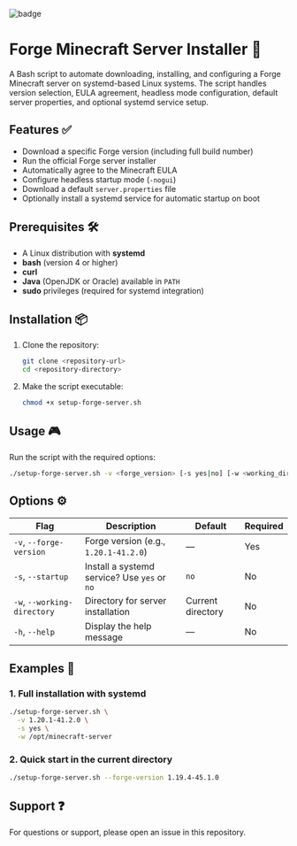 ![badge](https://github.com/vxgxp/forge-minecraft-linux-installer/actions/workflows/build-docker-image.yml/badge.svg)

# Forge Minecraft Server Installer 🚀

A Bash script to automate downloading, installing, and configuring a Forge Minecraft server on systemd-based Linux systems. The script handles version selection, EULA agreement, headless mode configuration, default server properties, and optional systemd service setup.

## Features ✅
- Download a specific Forge version (including full build number)
- Run the official Forge server installer
- Automatically agree to the Minecraft EULA
- Configure headless startup mode (`-nogui`)
- Download a default `server.properties` file
- Optionally install a systemd service for automatic startup on boot

## Prerequisites 🛠️
- A Linux distribution with **systemd**
- **bash** (version 4 or higher)
- **curl**
- **Java** (OpenJDK or Oracle) available in `PATH`
- **sudo** privileges (required for systemd integration)

## Installation 📦
1. Clone the repository:
   ```bash
   git clone <repository-url>
   cd <repository-directory>
   ```
2. Make the script executable:
   ```bash
   chmod +x setup-forge-server.sh
   ```

## Usage 🎮
Run the script with the required options:
```bash
./setup-forge-server.sh -v <forge_version> [-s yes|no] [-w <working_directory>]
```

## Options ⚙️
| Flag                         | Description                                                      | Default            | Required |
|------------------------------|------------------------------------------------------------------|--------------------|----------|
| `-v`, `--forge-version`      | Forge version (e.g., `1.20.1-41.2.0`)                            | —                  | Yes      |
| `-s`, `--startup`            | Install a systemd service? Use `yes` or `no`                    | `no`               | No       |
| `-w`, `--working-directory`  | Directory for server installation                                | Current directory  | No       |
| `-h`, `--help`               | Display the help message                                         | —                  | No       |

## Examples 📝
### 1. Full installation with systemd
```bash
./setup-forge-server.sh \
  -v 1.20.1-41.2.0 \
  -s yes \
  -w /opt/minecraft-server
```

### 2. Quick start in the current directory
```bash
./setup-forge-server.sh --forge-version 1.19.4-45.1.0
```

## Support ❓
For questions or support, please open an issue in this repository.
